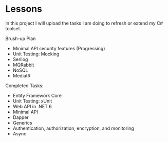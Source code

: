 # Lessons
In this project I will upload the tasks I am doing to refresh or extend my C# toolset. 

Brush-up Plan
- Minimal API security features (Progressing)
- Unit Testing: Mocking
- Serilog
- MQRabbit
- NoSQL
- MediatR

Completed Tasks:
- Entity Framework Core
- Unit Testing: xUnit
- Web API in .NET 6
- Minimal API
- Dapper
- Generics
- Authentication, authorization, encryption, and monitoring
- Async
